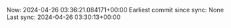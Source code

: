 Now: 2024-04-26 03:36:21.084171+00:00 Earliest commit since sync: None Last sync: 2024-04-26 03:30:13+00:00
